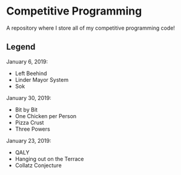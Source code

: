 # Competitive Programming
A repository where I store all of my competitive programming code!

## Legend
January 6, 2019:
- Left Beehind
- Linder Mayor System
- Sok

January 30, 2019:
- Bit by Bit
- One Chicken per Person
- Pizza Crust
- Three Powers

January 23, 2019:
- QALY
- Hanging out on the Terrace
- Collatz Conjecture
